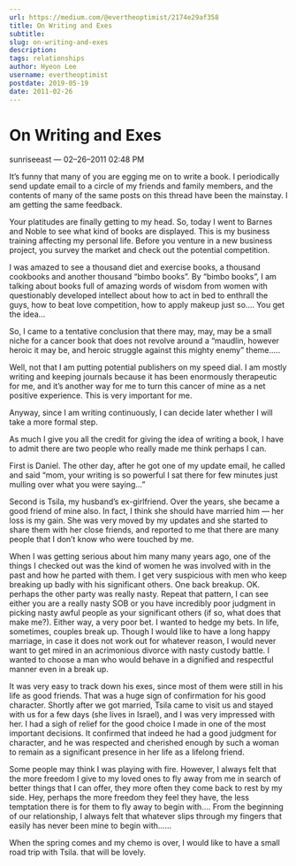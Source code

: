 ```yaml
---
url: https://medium.com/@evertheoptimist/2174e29af358
title: On Writing and Exes
subtitle: 
slug: on-writing-and-exes
description: 
tags: relationships
author: Hyeon Lee
username: evertheoptimist
postdate: 2019-05-19
date: 2011-02-26
---
```


# On Writing and Exes

sunriseeast — 02–26–2011 02:48 PM

It’s funny that many of you are egging me on to write a book. I periodically send update email to a circle of my friends and family members, and the contents of many of the same posts on this thread have been the mainstay. I am getting the same feedback.

Your platitudes are finally getting to my head. So, today I went to Barnes and Noble to see what kind of books are displayed. This is my business training affecting my personal life. Before you venture in a new business project, you survey the market and check out the potential competition.

I was amazed to see a thousand diet and exercise books, a thousand cookbooks and another thousand “bimbo books”. By “bimbo books”, I am talking about books full of amazing words of wisdom from women with questionably developed intellect about how to act in bed to enthrall the guys, how to beat love competition, how to apply makeup just so…. You get the idea…

So, I came to a tentative conclusion that there may, may, may be a small niche for a cancer book that does not revolve around a “maudlin, however heroic it may be, and heroic struggle against this mighty enemy” theme…..

Well, not that I am putting potential publishers on my speed dial. I am mostly writing and keeping journals because it has been enormously therapeutic for me, and it’s another way for me to turn this cancer of mine as a net positive experience. This is very important for me.

Anyway, since I am writing continuously, I can decide later whether I will take a more formal step.

As much I give you all the credit for giving the idea of writing a book, I have to admit there are two people who really made me think perhaps I can.

First is Daniel. The other day, after he got one of my update email, he called and said “mom, your writing is so powerful I sat there for few minutes just mulling over what you were saying…”

Second is Tsila, my husband’s ex-girlfriend. Over the years, she became a good friend of mine also. In fact, I think she should have married him — her loss is my gain. She was very moved by my updates and she started to share them with her close friends, and reported to me that there are many people that I don’t know who were touched by me.

When I was getting serious about him many many years ago, one of the things I checked out was the kind of women he was involved with in the past and how he parted with them. I get very suspicious with men who keep breaking up badly with his significant others. One back breakup. OK. perhaps the other party was really nasty. Repeat that pattern, I can see either you are a really nasty SOB or you have incredibly poor judgment in picking nasty awful people as your significant others (if so, what does that make me?). Either way, a very poor bet. I wanted to hedge my bets. In life, sometimes, couples break up. Though I would like to have a long happy marriage, in case it does not work out for whatever reason, I would never want to get mired in an acrimonious divorce with nasty custody battle. I wanted to choose a man who would behave in a dignified and respectful manner even in a break up.

It was very easy to track down his exes, since most of them were still in his life as good friends. That was a huge sign of confirmation for his good character. Shortly after we got married, Tsila came to visit us and stayed with us for a few days (she lives in Israel), and I was very impressed with her. I had a sigh of relief for the good choice I made in one of the most important decisions. It confirmed that indeed he had a good judgment for character, and he was respected and cherished enough by such a woman to remain as a significant presence in her life as a lifelong friend.

Some people may think I was playing with fire. However, I always felt that the more freedom I give to my loved ones to fly away from me in search of better things that I can offer, they more often they come back to rest by my side. Hey, perhaps the more freedom they feel they have, the less temptation there is for them to fly away to begin with…. From the beginning of our relationship, I always felt that whatever slips through my fingers that easily has never been mine to begin with……

When the spring comes and my chemo is over, I would like to have a small road trip with Tsila. that will be lovely.
